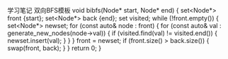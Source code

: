 学习笔记
双向BFS模板
void bibfs(Node* start, Node* end) {
    set<Node*> front {start};
    set<Node*> back {end};
    set<int> visited;
    while (!front.empty()) {
        set<Node*> newset;
        for (const auto& node : front) {
            for (const auto& val : generate_new_nodes(node->val)) {
                if (visited.find(val) != visited.end()) {
                    newset.insert(val);
                }
            }
        }
        front = newset;
        if (front.size() > back.size()) {
            swap(front, back);
        }
    }
    return 0;
}
